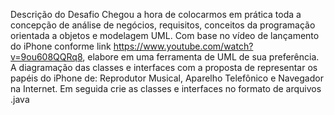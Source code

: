 Descrição do Desafio
Chegou a hora de colocarmos em prática toda a concepção de análise de negócios, requisitos, conceitos da programação orientada a objetos e modelagem UML. 
Com base no vídeo de lançamento do iPhone conforme link https://www.youtube.com/watch?v=9ou608QQRq8, elabore em uma ferramenta de UML de sua preferência. 
A diagramação das classes e interfaces com a proposta de representar os papéis do iPhone de: 
Reprodutor Musical, 
Aparelho Telefônico e Navegador na Internet. 
Em seguida crie as classes e interfaces no formato de arquivos .java
